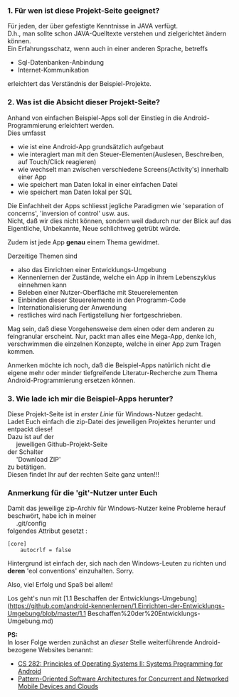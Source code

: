 ### 1. Für wen ist diese Projekt-Seite geeignet?

Für jeden, der über gefestigte Kenntnisse in JAVA verfügt.  
D.h., man sollte schon JAVA-Quelltexte verstehen und zielgerichtet ändern können.  
Ein Erfahrungsschatz, wenn auch in einer anderen Sprache, betreffs
- Sql-Datenbanken-Anbindung
- Internet-Kommunikation

erleichtert das Verständnis der Beispiel-Projekte.

### 2. Was ist die Absicht dieser Projekt-Seite?

Anhand von einfachen Beispiel-Apps soll der Einstieg in die Android-Programmierung erleichtert werden.  
Dies umfasst
- wie ist eine Android-App grundsätzlich aufgebaut
- wie interagiert man mit den Steuer-Elementen(Auslesen, Beschreiben, auf Touch/Click reagieren)
- wie wechselt man zwischen verschiedene Screens(Activity's) innerhalb einer App
- wie speichert man Daten lokal in einer einfachen Datei
- wie speichert man Daten lokal per SQL

Die Einfachheit der Apps schliesst jegliche Paradigmen wie 'separation of concerns', 'inversion of control' usw. aus.  
Nicht, daß wir dies nicht können, sondern weil dadurch nur der Blick auf das Eigentliche, Unbekannte, Neue schlichtweg getrübt würde.

Zudem ist jede App __genau__ einem Thema gewidmet.

Derzeitige Themen sind
- also das Einrichten einer Entwicklungs-Umgebung
- Kennenlernen der Zustände, welche ein App in ihrem Lebenszyklus einnehmen kann
- Beleben einer Nutzer-Oberfläche mit Steuerelementen
- Einbinden dieser Steuerelemente in den Programm-Code
- Internationalisierung der Anwendung
- restliches wird nach Fertigstellung hier fortgeschrieben.

Mag sein, daß diese Vorgehensweise dem einen oder dem anderen zu feingranular erscheint.
Nur, packt man alles eine Mega-App, denke ich, verschwimmen die einzelnen Konzepte, welche in einer App zum Tragen kommen.

Anmerken möchte ich noch, daß die Beispiel-Apps natürlich nicht die eigene mehr oder minder tiefgreifende Literatur-Recherche zum Thema Android-Programmierung ersetzen können.

### 3. Wie lade ich mir die Beispiel-Apps herunter?

Diese Projekt-Seite ist in _erster Linie_ für Windows-Nutzer gedacht.  
Ladet Euch einfach die zip-Datei des jeweiligen Projektes herunter und entpackt diese!  
Dazu ist auf der  
&nbsp;&nbsp;&nbsp;&nbsp;&nbsp;jeweiligen Github-Projekt-Seite  
der Schalter  
&nbsp;&nbsp;&nbsp;&nbsp;&nbsp;'Download ZIP'  
zu betätigen.  
Diesen findet Ihr auf der rechten Seite ganz unten!!!  

### Anmerkung für die 'git'-Nutzer unter Euch ###

Damit das jeweilige zip-Archiv für Windows-Nutzer keine Probleme herauf beschwört, habe ich in meiner  
&nbsp;&nbsp;&nbsp;&nbsp;&nbsp;.git/config  
folgendes Attribut gesetzt :

    [core]
        autocrlf = false  

Hintergrund ist einfach der, sich nach den Windows-Leuten zu richten und __deren__ 'eol conventions' einzuhalten. Sorry.  

Also, viel Erfolg und Spaß bei allem!  

Los geht's nun mit [1.1 Beschaffen der Entwicklungs-Umgebung](https://github.com/android-kennenlernen/1.Einrichten-der-Entwicklungs-Umgebung/blob/master/1.1 Beschaffen%20der%20Entwicklungs-Umgebung.md)

__PS:__  
In loser Folge werden zunächst an _dieser_ Stelle weiterführende Android-bezogene Websites benannt:  

- [CS 282: Principles of Operating Systems II: Systems Programming for Android](http://www.dre.vanderbilt.edu/~schmidt/cs282/index.html)
- [Pattern-Oriented Software Architectures for Concurrent and Networked Mobile Devices and Clouds](https://www.coursera.org/course/posa)




